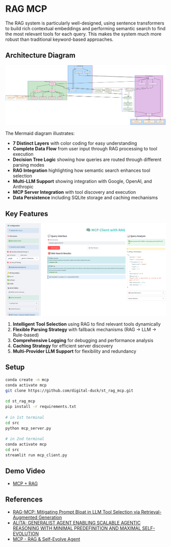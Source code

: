 # RAG MCP

The RAG system is particularly well-designed, using sentence transformers to build rich contextual embeddings and performing semantic search to find the most relevant tools for each query. This makes the system much more robust than traditional keyword-based approaches.


## Architecture Diagram 

![RAG MCP Arch](./docs/st_rag_mcp-arch.png)


The Mermaid diagram illustrates:

- **7 Distinct Layers** with color coding for easy understanding
- **Complete Data Flow** from user input through RAG processing to tool execution
- **Decision Tree Logic** showing how queries are routed through different parsing modes
- **RAG Integration** highlighting how semantic search enhances tool selection
- **Multi-LLM Support** showing integration with Google, OpenAI, and Anthropic
- **MCP Server Integration** with tool discovery and execution
- **Data Persistence** including SQLite storage and caching mechanisms

## Key Features

![RAG MCP UI](./docs/st_rag_mcp_ui.png)

1. **Intelligent Tool Selection** using RAG to find relevant tools dynamically
2. **Flexible Parsing Strategy** with fallback mechanisms (RAG → LLM → Rule-based)
3. **Comprehensive Logging** for debugging and performance analysis
4. **Caching Strategy** for efficient server discovery
5. **Multi-Provider LLM Support** for flexibility and redundancy

## Setup
```bash
conda create -n mcp
conda activate mcp
git clone https://github.com/digital-duck/st_rag_mcp.git

cd st_rag_mcp
pip install -r requirements.txt

# in 1st terminal
cd src
python mcp_server.py

# in 2nd terminal
conda activate mcp
cd src
streamlit run mcp_client.py
```

## Demo Video
- [MCP + RAG](https://youtu.be/)


## References

- [RAG-MCP: Mitigating Prompt Bloat in LLM Tool Selection via Retrieval-Augmented Generation](https://arxiv.org/abs/2505.03275)
- [ALITA: GENERALIST AGENT ENABLING SCALABLE AGENTIC REASONING WITH MINIMAL PREDEFINITION AND MAXIMAL SELF-EVOLUTION](https://arxiv.org/abs/2505.20286)
- [MCP - RAG & Self-Evolve Agent](https://youtu.be/ZtwN79n9dRE?si=5GYFUrX7INMxhUNM)


